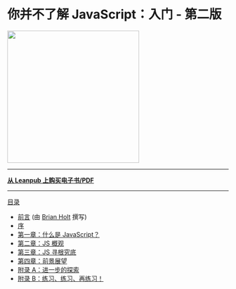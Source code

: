 # 你并不了解 JavaScript：入门 - 第二版

<img src="images/cover.png" width="300">

---

**[从 Leanpub 上购买电子书/PDF](https://leanpub.com/ydkjsy-get-started)**

---

[目录](toc.md)

-   [前言](foreword.md) (由 [Brian Holt](https://twitter.com/holtbt) 撰写)
-   [序](../preface.md)
-   [第一章：什么是 JavaScript？](ch1.md)
-   [第二章：JS 概观](ch2.md)
-   [第三章：JS 寻根究底](ch3.md)
-   [第四章：前景展望](ch4.md)
-   [附录 A：进一步的探索](apA.md)
-   [附录 B：练习、练习、再练习！](apB.md)
